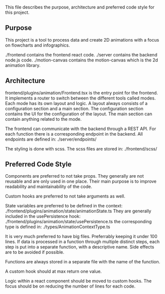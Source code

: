 This file describes the purpose, architecture and preferred code style for this project.

## Purpose

This project is a tool to process data and create 2D animations with a focus
on flowcharts and infographics. 

./frontend contains the frontend react code.
./server contains the backend node.js code.
./motion-canvas contains the motion-canvas which is the 2d animation library.

## Architecture
frontend/plugins/animation/Frontend.tsx is the entry point for the frontend.
It implements a router to switch between the different tools called modes.
Each mode has its own layout and logic.
A layout always consists of a configuration section and a main section.
The configuration section contains the UI for the configuration of the layout.
The main section can contain anything related to the mode.

The frontend can communicate with the backend through a REST API.
For each function there is a corresponding endpoint in the backend.
All endpoints are defined in:
./server/endpoints/

The styling is done with scss.
The scss files are stored in:
./frontend/scss/


## Preferred Code Style

Components are preferred to not take props.
They generally are not reusable and are only used in one place.
Their main purpose is to improve readability and maintainability of the code.

Custom hooks are preferred to not take arguments as well.

State variables are preferred to be defined in the context:
./frontend/plugins/animation/state/animationState.ts
They are generally included in the usePersistence hook:
./frontend/plugins/animation/state/usePersistence.ts
the corresponding type is defined in:
./types/AnimationContextType.ts

It is very much preferred to have big files. Preferrably keeping it under 100 lines.
If data is processed in a function through multiple distinct steps, each step is put
into a separate function, with a descriptive name.
Side effects are to be avoided if possible.

Functions are always stored in a separate file with the name of the function.

A custom hook should at max return one value.

Logic within a react component should be moved to custom hooks.
The focus should be on reducing the number of lines for each code.
